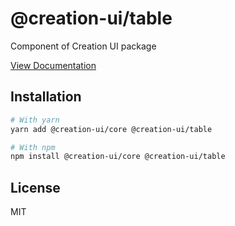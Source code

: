 # @creation-ui/table
Component of Creation UI package

[View Documentation](https://creation-ui.dev/)

## Installation

```bash
# With yarn
yarn add @creation-ui/core @creation-ui/table

# With npm
npm install @creation-ui/core @creation-ui/table
```

## License

MIT
